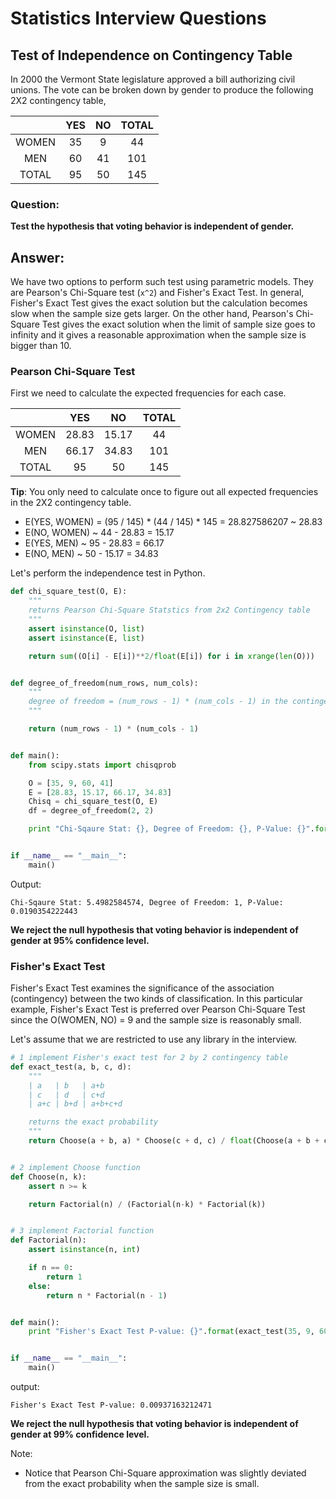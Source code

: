 # Statistics Interview Questions

## Test of Independence on Contingency Table


In 2000 the Vermont State legislature approved a bill authorizing civil unions.
The vote can be broken down by gender to produce the following 2X2 contingency table,

|        | YES | NO  | TOTAL |
|:------:|:---:|:---:|:-----:|
| WOMEN  | 35  | 9   | 44    |
| MEN    | 60  | 41  | 101   |
| TOTAL  | 95  | 50  | 145   |


### Question:

**Test the hypothesis that voting behavior is independent of gender.**


## Answer:

We have two options to perform such test using parametric models. They are Pearson's Chi-Square test (`x^2`) and
Fisher's Exact Test. In general, Fisher's Exact Test gives the exact solution but the calculation becomes slow when the sample size gets
larger. On the other hand, Pearson's Chi-Square Test gives the exact solution when the limit of sample size goes to infinity and it
gives a reasonable approximation when the sample size is bigger than 10.


### Pearson Chi-Square Test

First we need to calculate the expected frequencies for each case.

|        | YES    | NO       | TOTAL |
|:------:|:------:|:--------:|:-----:|
| WOMEN  | 28.83  | 15.17    | 44    |
| MEN    | 66.17  | 34.83    | 101   |
| TOTAL  | 95     | 50       | 145   |

**Tip**: You only need to calculate once to figure out all expected frequencies in the 2X2 contingency table.
- E(YES, WOMEN) = (95 / 145) * (44 / 145) * 145 = 28.827586207 ~ 28.83
- E(NO, WOMEN) ~ 44 - 28.83 = 15.17
- E(YES, MEN) ~ 95 - 28.83 = 66.17
- E(NO, MEN) ~ 50 - 15.17 = 34.83


Let's perform the independence test in Python.

```python
def chi_square_test(O, E):
    """
    returns Pearson Chi-Square Statstics from 2x2 Contingency table
    """
    assert isinstance(O, list)
    assert isinstance(E, list)

    return sum((O[i] - E[i])**2/float(E[i]) for i in xrange(len(O)))


def degree_of_freedom(num_rows, num_cols):
    """
    degree of freedom = (num_rows - 1) * (num_cols - 1) in the contingency table excluding the marginal column.
    """

    return (num_rows - 1) * (num_cols - 1)


def main():
    from scipy.stats import chisqprob

    O = [35, 9, 60, 41]
    E = [28.83, 15.17, 66.17, 34.83]
    Chisq = chi_square_test(O, E)
    df = degree_of_freedom(2, 2)

    print "Chi-Sqaure Stat: {}, Degree of Freedom: {}, P-Value: {}".format(Chisq, df, chisqprob(Chisq, df))


if __name__ == "__main__":
    main()
```

Output:
```
Chi-Sqaure Stat: 5.4982584574, Degree of Freedom: 1, P-Value: 0.0190354222443
```

**We reject the null hypothesis that voting behavior is independent of gender at 95% confidence level.**



### Fisher's Exact Test

Fisher's Exact Test examines the significance of the association (contingency) between the two kinds of classification.
In this particular example, Fisher's Exact Test is preferred over Pearson Chi-Square Test since the O(WOMEN, NO) = 9 and
the sample size is reasonably small.


Let's assume that we are restricted to use any library in the interview.
```python
# 1 implement Fisher's exact test for 2 by 2 contingency table
def exact_test(a, b, c, d):
    """
    | a   | b   | a+b
    | c   | d   | c+d
    | a+c | b+d | a+b+c+d

    returns the exact probability
    """
    return Choose(a + b, a) * Choose(c + d, c) / float(Choose(a + b + c + d, a + c))


# 2 implement Choose function
def Choose(n, k):
    assert n >= k

    return Factorial(n) / (Factorial(n-k) * Factorial(k))


# 3 implement Factorial function
def Factorial(n):
    assert isinstance(n, int)

    if n == 0:
        return 1
    else:
        return n * Factorial(n - 1)


def main():
    print "Fisher's Exact Test P-value: {}".format(exact_test(35, 9, 60, 41))


if __name__ == "__main__":
    main()
```

output:
```
Fisher's Exact Test P-value: 0.00937163212471
```

**We reject the null hypothesis that voting behavior is independent of gender at 99% confidence level.**

Note:
- Notice that Pearson Chi-Square approximation was slightly deviated from the exact probability when the sample size is small.


